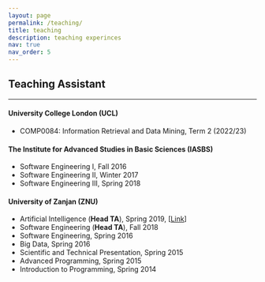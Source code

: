 ```yaml
---
layout: page
permalink: /teaching/
title: teaching
description: teaching experinces
nav: true
nav_order: 5
---
```


<h2>Teaching Assistant</h2>
<hr>
<h4>University College London (UCL)</h4>

- COMP0084: Information Retrieval and Data Mining, Term 2 (2022/23)

<h4>The Institute for Advanced Studies in Basic Sciences (IASBS)</h4>

- Software Engineering I, Fall 2016
- Software Engineering II, Winter 2017
- Software Engineering III, Spring 2018

<h4>University of Zanjan (ZNU)</h4>

-  Artificial Intelligence (**Head TA**), Spring 2019,  [<a href="https://rahmanidashti.github.io/znuai/" target="\_blank">Link</a>]
- Software Engineering (**Head TA**), Fall 2018
- Software Engineering, Spring 2016
- Big Data, Spring 2016
- Scientific and Technical Presentation, Spring 2015
- Advanced Programming, Spring 2015
- Introduction to Programming, Spring 2014
